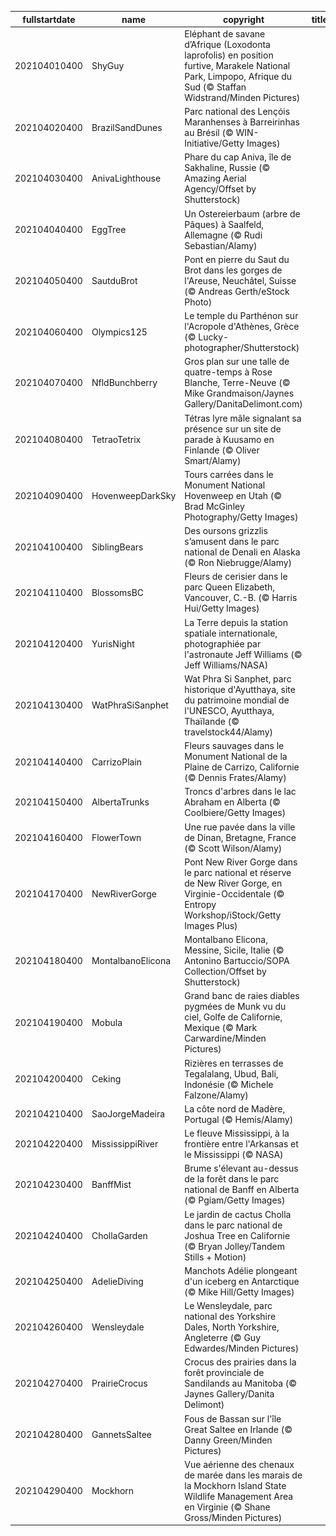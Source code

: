 |fullstartdate|name|copyright|title|image|
|--|--|--|--|--|
202104010400|ShyGuy|Eléphant de savane d’Afrique (Loxodonta laprofolis) en position furtive, Marakele National Park, Limpopo, Afrique du Sud (© Staffan Widstrand/Minden Pictures)||![](/fr-CA/2021/04/202104010400ShyGuy.jpg)|
202104020400|BrazilSandDunes|Parc national des Lençóis Maranhenses à Barreirinhas au Brésil (© WIN-Initiative/Getty Images)||![](/fr-CA/2021/04/202104020400BrazilSandDunes.jpg)|
202104030400|AnivaLighthouse|Phare du cap Aniva, île de Sakhaline, Russie  (© Amazing Aerial Agency/Offset by Shutterstock)||![](/fr-CA/2021/04/202104030400AnivaLighthouse.jpg)|
202104040400|EggTree|Un Ostereierbaum (arbre de Pâques) à Saalfeld, Allemagne (© Rudi Sebastian/Alamy)||![](/fr-CA/2021/04/202104040400EggTree.jpg)|
202104050400|SautduBrot|Pont en pierre du Saut du Brot dans les gorges de l'Areuse, Neuchâtel, Suisse (© Andreas Gerth/eStock Photo)||![](/fr-CA/2021/04/202104050400SautduBrot.jpg)|
202104060400|Olympics125|Le temple du Parthénon sur l'Acropole d'Athènes, Grèce (© Lucky-photographer/Shutterstock)||![](/fr-CA/2021/04/202104060400Olympics125.jpg)|
202104070400|NfldBunchberry|Gros plan sur une talle de quatre-temps à Rose Blanche, Terre-Neuve (© Mike Grandmaison/Jaynes Gallery/DanitaDelimont.com)||![](/fr-CA/2021/04/202104070400NfldBunchberry.jpg)|
202104080400|TetraoTetrix|Tétras lyre mâle signalant sa présence sur un site de parade à Kuusamo en Finlande  (© Oliver Smart/Alamy)||![](/fr-CA/2021/04/202104080400TetraoTetrix.jpg)|
202104090400|HovenweepDarkSky|Tours carrées dans le Monument National Hovenweep en Utah (© Brad McGinley Photography/Getty Images)||![](/fr-CA/2021/04/202104090400HovenweepDarkSky.jpg)|
202104100400|SiblingBears|Des oursons grizzlis s’amusent dans le parc national de Denali en Alaska (© Ron Niebrugge/Alamy)||![](/fr-CA/2021/04/202104100400SiblingBears.jpg)|
202104110400|BlossomsBC|Fleurs de cerisier dans le parc Queen Elizabeth, Vancouver, C.-B. (© Harris Hui/Getty Images)||![](/fr-CA/2021/04/202104110400BlossomsBC.jpg)|
202104120400|YurisNight|La Terre depuis la station spatiale internationale, photographiée par l'astronaute Jeff Williams (© Jeff Williams/NASA)||![](/fr-CA/2021/04/202104120400YurisNight.jpg)|
202104130400|WatPhraSiSanphet|Wat Phra Si Sanphet, parc historique d'Ayutthaya, site du patrimoine mondial de l'UNESCO, Ayutthaya, Thaïlande (© travelstock44/Alamy)||![](/fr-CA/2021/04/202104130400WatPhraSiSanphet.jpg)|
202104140400|CarrizoPlain|Fleurs sauvages dans le Monument National de la Plaine de Carrizo, Californie (© Dennis Frates/Alamy)||![](/fr-CA/2021/04/202104140400CarrizoPlain.jpg)|
202104150400|AlbertaTrunks|Troncs d'arbres dans le lac Abraham en Alberta (© Coolbiere/Getty Images)||![](/fr-CA/2021/04/202104150400AlbertaTrunks.jpg)|
202104160400|FlowerTown|Une rue pavée dans la ville de Dinan, Bretagne, France (© Scott Wilson/Alamy)||![](/fr-CA/2021/04/202104160400FlowerTown.jpg)|
202104170400|NewRiverGorge|Pont New River Gorge dans le parc national et réserve de New River Gorge, en Virginie-Occidentale (© Entropy Workshop/iStock/Getty Images Plus)||![](/fr-CA/2021/04/202104170400NewRiverGorge.jpg)|
202104180400|MontalbanoElicona|Montalbano Elicona, Messine, Sicile, Italie (© Antonino Bartuccio/SOPA Collection/Offset by Shutterstock)||![](/fr-CA/2021/04/202104180400MontalbanoElicona.jpg)|
202104190400|Mobula|Grand banc de raies diables pygmées de Munk vu du ciel, Golfe de Californie, Mexique (© Mark Carwardine/Minden Pictures)||![](/fr-CA/2021/04/202104190400Mobula.jpg)|
202104200400|Ceking|Rizières en terrasses de Tegalalang, Ubud, Bali, Indonésie (© Michele Falzone/Alamy)||![](/fr-CA/2021/04/202104200400Ceking.jpg)|
202104210400|SaoJorgeMadeira|La côte nord de Madère, Portugal (© Hemis/Alamy)||![](/fr-CA/2021/04/202104210400SaoJorgeMadeira.jpg)|
202104220400|MississippiRiver|Le fleuve Mississippi, à la frontière entre l'Arkansas et le Mississippi (© NASA)||![](/fr-CA/2021/04/202104220400MississippiRiver.jpg)|
202104230400|BanffMist|Brume s'élevant au-dessus de la forêt dans le parc national de Banff en Alberta (© Pgiam/Getty Images)||![](/fr-CA/2021/04/202104230400BanffMist.jpg)|
202104240400|ChollaGarden|Le jardin de cactus Cholla dans le parc national de Joshua Tree en Californie (© Bryan Jolley/Tandem Stills + Motion)||![](/fr-CA/2021/04/202104240400ChollaGarden.jpg)|
202104250400|AdelieDiving|Manchots Adélie plongeant d'un iceberg en Antarctique (© Mike Hill/Getty Images)||![](/fr-CA/2021/04/202104250400AdelieDiving.jpg)|
202104260400|Wensleydale|Le Wensleydale, parc national des Yorkshire Dales, North Yorkshire, Angleterre (© Guy Edwardes/Minden Pictures)||![](/fr-CA/2021/04/202104260400Wensleydale.jpg)|
202104270400|PrairieCrocus|Crocus des prairies dans la forêt provinciale de Sandilands au Manitoba (© Jaynes Gallery/Danita Delimont)||![](/fr-CA/2021/04/202104270400PrairieCrocus.jpg)|
202104280400|GannetsSaltee|Fous de Bassan sur l'île Great Saltee en Irlande (© Danny Green/Minden Pictures)||![](/fr-CA/2021/04/202104280400GannetsSaltee.jpg)|
202104290400|Mockhorn|Vue aérienne des chenaux de marée dans les marais de la Mockhorn Island State Wildlife Management Area en Virginie (© Shane Gross/Minden Pictures)||![](/fr-CA/2021/04/202104290400Mockhorn.jpg)|

